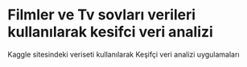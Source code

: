 # Filmler ve Tv sovları verileri kullanılarak kesifci veri analizi
Kaggle sitesindeki veriseti kullanılarak Keşifçi veri analizi uygulamaları
